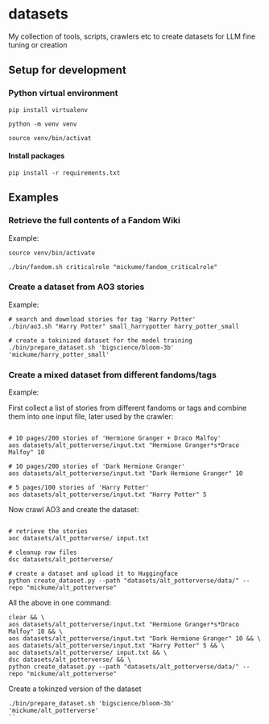 # datasets
My collection of tools, scripts, crawlers etc to create datasets for LLM fine tuning or creation


## Setup for development

### Python virtual environment

```shell
pip install virtualenv

python -m venv venv

source venv/bin/activat
```

#### Install packages

```shell
pip install -r requirements.txt
```

## Examples

### Retrieve the full contents of a Fandom Wiki

Example:

```shell
source venv/bin/activate

./bin/fandom.sh criticalrole "mickume/fandom_criticalrole"
```

### Create a dataset from AO3 stories

Example:

```shell
# search and download stories for tag 'Harry Potter'
./bin/ao3.sh "Harry Potter" small_harrypotter harry_potter_small

# create a tokinized dataset for the model training
./bin/prepare_dataset.sh 'bigscience/bloom-3b' 'mickume/harry_potter_small'

```

### Create a mixed dataset from different fandoms/tags

Example:

First collect a list of stories from different fandoms or tags and combine them into one input file, later used by the crawler:

```shell

# 10 pages/200 stories of 'Hermione Granger + Draco Malfoy'
aos datasets/alt_potterverse/input.txt "Hermione Granger*s*Draco Malfoy" 10

# 10 pages/200 stories of 'Dark Hermione Granger'
aos datasets/alt_potterverse/input.txt "Dark Hermione Granger" 10

# 5 pages/100 stories of 'Harry Potter'
aos datasets/alt_potterverse/input.txt "Harry Potter" 5

```

Now crawl AO3 and create the dataset:

```shell

# retrieve the stories
aoc datasets/alt_potterverse/ input.txt

# cleanup raw files 
dsc datasets/alt_potterverse/

# create a dataset and upload it to Huggingface
python create_dataset.py --path "datasets/alt_potterverse/data/" --repo "mickume/alt_potterverse"
```

All the above in one command:

```shell
clear && \
aos datasets/alt_potterverse/input.txt "Hermione Granger*s*Draco Malfoy" 10 && \
aos datasets/alt_potterverse/input.txt "Dark Hermione Granger" 10 && \
aos datasets/alt_potterverse/input.txt "Harry Potter" 5 && \
aoc datasets/alt_potterverse/ input.txt && \
dsc datasets/alt_potterverse/ && \
python create_dataset.py --path "datasets/alt_potterverse/data/" --repo "mickume/alt_potterverse"
```

Create a tokinzed version of the dataset

```shell
./bin/prepare_dataset.sh 'bigscience/bloom-3b' 'mickume/alt_potterverse'
``
